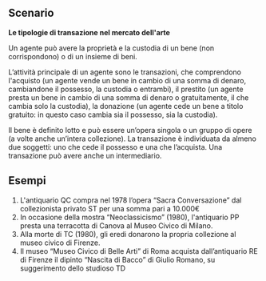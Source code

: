 ## Scenario

**Le tipologie di transazione nel mercato dell'arte**

Un agente può avere la proprietà e la custodia di un bene (non corrispondono) o di un insieme di beni. 

L’attività principale di un agente sono le transazioni, che comprendono l'acquisto (un agente vende un bene in cambio di una somma di denaro, cambiandone il possesso, la custodia o entrambi), il prestito (un agente presta un bene in cambio di una somma di denaro o gratuitamente, il che cambia solo la custodia), la donazione (un agente cede un bene a titolo gratuito: in questo caso cambia sia il possesso, sia la custodia). 

Il bene è definito lotto e può essere un’opera singola o un gruppo di opere (a volte anche un’intera collezione). La transazione è individuata da almeno due soggetti: uno che cede il possesso e una che l’acquista. Una transazione può avere anche un intermediario.

## Esempi

1) L'antiquario QC compra nel 1978 l’opera “Sacra Conversazione” dal collezionista privato ST per una somma pari a 10.000€
2) In occasione della mostra “Neoclassicismo” (1980), l'antiquario PP presta una terracotta di Canova al Museo Civico di Milano.
3) Alla morte di TC (1980), gli eredi donarono la propria collezione al museo civico di Firenze. 
4) Il museo “Museo Civico di Belle Arti” di Roma acquista dall’antiquario RE di Firenze il dipinto “Nascita di Bacco” di Giulio Romano, su suggerimento dello studioso TD


